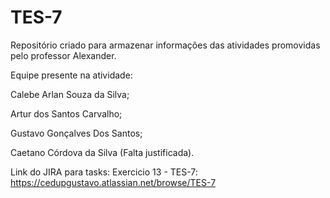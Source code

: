 # TES-7
Repositório criado para armazenar informações das atividades promovidas pelo professor Alexander.

Equipe presente na atividade:

Calebe Arlan Souza da Silva;

Artur dos Santos Carvalho;

Gustavo Gonçalves Dos Santos;

Caetano Córdova da Silva (Falta justificada).

Link do JIRA para tasks: Exercicio 13 - TES-7: https://cedupgustavo.atlassian.net/browse/TES-7

